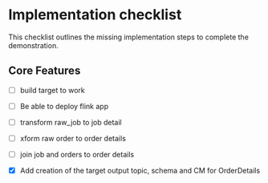 # Implementation checklist

This checklist outlines the missing implementation steps to complete the demonstration.

## Core Features

* [ ] build target to work
* [ ] Be able to deploy flink app
* [ ] transform raw_job to job detail
* [ ] xform raw order to order details
* [ ] join job and orders to order details
* [x] Add creation of the target output topic, schema and CM for OrderDetails



